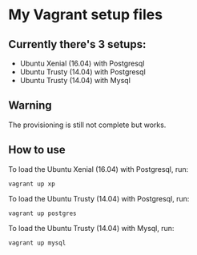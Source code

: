 # My Vagrant setup files

## Currently there's 3 setups:

- Ubuntu Xenial (16.04) with Postgresql
- Ubuntu Trusty (14.04) with Postgresql
- Ubuntu Trusty (14.04) with Mysql

## Warning

The provisioning is still not complete but works.

## How to use

To load the Ubuntu Xenial (16.04) with Postgresql, run:

```
vagrant up xp
```

To load the Ubuntu Trusty (14.04) with Postgresql, run:

```
vagrant up postgres
```

To load the Ubuntu Trusty (14.04) with Mysql, run:

```
vagrant up mysql
```